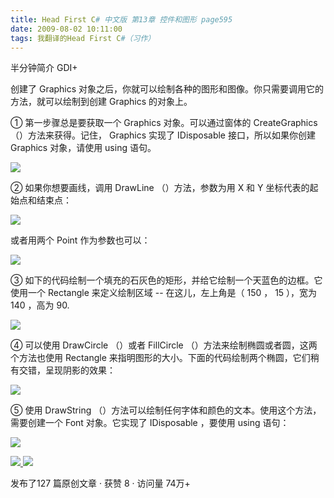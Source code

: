 ```yaml
---
title: Head First C# 中文版 第13章 控件和图形 page595
date: 2009-08-02 10:11:00
tags: 我翻译的Head First C#（习作）
---
```

半分钟简介  GDI+

  

创建了  Graphics  对象之后，你就可以绘制各种的图形和图像。你只需要调用它的方法，就可以绘制到创建  Graphics  的对象上。

  

①  第一步骤总是要获取一个  Graphics  对象。可以通过窗体的  CreateGraphics  （）方法来获得。记住，  Graphics
实现了  IDisposable  接口，所以如果你创建  Graphics  对象，请使用  using  语句。

  

![](https://p-blog.csdn.net/images/p_blog_csdn_net/cuipengfei1/EntryImages/20090802/2009-08-02_09-48-34.jpg)

②  如果你想要画线，调用  DrawLine  （）方法，参数为用  X  和  Y  坐标代表的起始点和结束点：

  

![](https://p-blog.csdn.net/images/p_blog_csdn_net/cuipengfei1/EntryImages/20090802/2009-08-02_09-51-15.jpg)

或者用两个  Point  作为参数也可以：

  

![](https://p-blog.csdn.net/images/p_blog_csdn_net/cuipengfei1/EntryImages/20090802/2009-08-02_09-52-50.jpg)

③  如下的代码绘制一个填充的石灰色的矩形，并给它绘制一个天蓝色的边框。它使用一个  Rectangle  来定义绘制区域  \--  在这儿，左上角是（
150  ，  15  ），宽为  140  ，高为  90\.

  

![](https://p-blog.csdn.net/images/p_blog_csdn_net/cuipengfei1/EntryImages/20090802/2009-08-02_09-57-40.jpg)

④  可以使用  DrawCircle  （）或者  FillCircle  （）方法来绘制椭圆或者圆，这两个方法也使用  Rectangle
来指明图形的大小。下面的代码绘制两个椭圆，它们稍有交错，呈现阴影的效果：

  

![](https://p-blog.csdn.net/images/p_blog_csdn_net/cuipengfei1/EntryImages/20090802/2009-08-02_10-01-01.jpg)

⑤  使用  DrawString  （）方法可以绘制任何字体和颜色的文本。使用这个方法，需要创建一个  Font  对象。它实现了
IDisposable  ，要使用  using  语句：

  

![](https://p-blog.csdn.net/images/p_blog_csdn_net/cuipengfei1/EntryImages/20090802/2009-08-02_10-05-18.jpg)



[ ![](https://profile.csdnimg.cn/5/2/5/3_cuipengfei1)
![](https://g.csdnimg.cn/static/user-reg-year/1x/11.png)
](https://blog.csdn.net/cuipengfei1)



发布了127 篇原创文章  ·  获赞 8  ·  访问量 74万+

